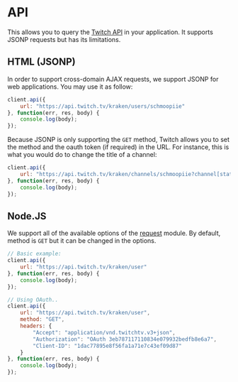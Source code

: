 # API

This allows you to query the [Twitch API](https://github.com/justintv/Twitch-API) in your application. It supports JSONP requests but has its limitations.

## HTML (JSONP)

In order to support cross-domain AJAX requests, we support JSONP for web applications. You may use it as follow:

~~~ javascript
client.api({
    url: "https://api.twitch.tv/kraken/users/schmoopiie"
}, function(err, res, body) {
    console.log(body);
});
~~~

Because JSONP is only supporting the ``GET`` method, Twitch allows you to set the method and the oauth token (if required) in the URL. For instance, this is what you would do to change the title of a channel:

~~~ javascript
client.api({
    url: "https://api.twitch.tv/kraken/channels/schmoopiie?channel[status]=MY_TITLE&oauth_token=OAUTH_TOKEN&_method=put"
}, function(err, res, body) {
    console.log(body);
});
~~~

## Node.JS

We support all of the available options of the [request](https://github.com/request/request#requestoptions-callback) module. By default, method is ``GET`` but it can be changed in the options.

~~~ javascript
// Basic example:
client.api({
    url: "https://api.twitch.tv/kraken/user"
}, function(err, res, body) {
    console.log(body);
});

// Using OAuth..
client.api({
    url: "https://api.twitch.tv/kraken/user",
    method: "GET",
    headers: {
        "Accept": "application/vnd.twitchtv.v3+json",
        "Authorization": "OAuth 3eb787117110834e079932bedfb8e6a7",
        "Client-ID": "1dac77895e8f56fa1a71e7c43ef09d87"
    }
}, function(err, res, body) {
    console.log(body);
});
~~~
